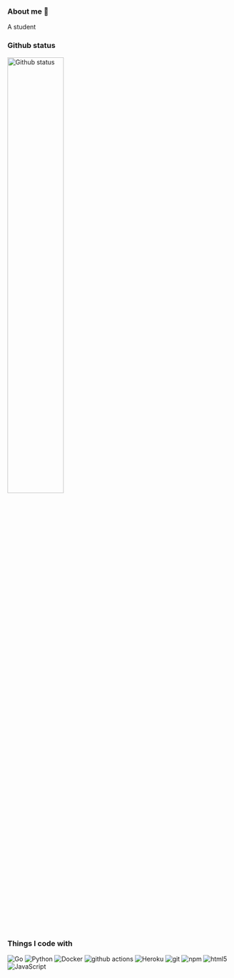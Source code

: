 ### **About me 👋**

A student
<!--
<img width="45%" align="right" alt="Github" src="https://raw.githubusercontent.com/onimur/.github/master/.resources/git-header.svg" />
-->
<!--
### **LeetCode profile**
[![ranking](https://lc.coding.gs/v1cn/ranking/vvisionnn.svg?logo=leetcode&color=2C4274&logoColor=ffffff&labelColor=1d212a)](https://leetcode-cn.com/u/vvisionnn/)
[![solved](https://lc.coding.gs/v1cn/solved/vvisionnn.svg?logo=leetcode&color=2C4274&logoColor=ffffff&labelColor=1d212a)](https://leetcode-cn.com/u/vvisionnn/)
-->

### **Github status**
<img width="50%" alt="Github status" src="https://github-readme-stats.vercel.app/api?username=vvisionnn&show_icons=true&title_color=ffffff&text_color=ffffff&bg_color=1d212a&icon_color=2C4274&count_private=true&layout=default" />

<h3>Things I code with</h3>
<p>
  <img alt="Go" src="https://img.shields.io/badge/-Go-49aad3?style=flat-square&logo=go&logoColor=white"/>
  <img alt="Python" src="https://img.shields.io/badge/-Python-305275?style=flat-square&logo=python&logoColor=white" />
  <img alt="Docker" src="https://img.shields.io/badge/-Docker-419be6?style=flat-square&logo=docker&logoColor=white" />
  <img alt="github actions" src="https://img.shields.io/badge/-Github_Actions-2088FF?style=flat-square&logo=github-actions&logoColor=white" />
  <img alt="Heroku" src="https://img.shields.io/badge/-Heroku-430098?style=flat-square&logo=heroku&logoColor=white" />
  <img alt="git" src="https://img.shields.io/badge/-Git-F05032?style=flat-square&logo=git&logoColor=white" />
  <img alt="npm" src="https://img.shields.io/badge/-NPM-CB3837?style=flat-square&logo=npm&logoColor=white" />
  <img alt="html5" src="https://img.shields.io/badge/-HTML5-E34F26?style=flat-square&logo=html5&logoColor=white" />
  <img alt="JavaScript" src="https://img.shields.io/badge/-JavaScript-ecd74d?style=flat-square&logo=javascript&logoColor=white" />
</p>
<!--
**vvisionnn/vvisionnn** is a ✨ _special_ ✨ repository because its `README.md` (this file) appears on your GitHub profile.
Here are some ideas to get you started:
- 🔭 I’m currently working on ...
- 🌱 I’m currently learning ...
- 👯 I’m looking to collaborate on ...
- 🤔 I’m looking for help with ...
- 💬 Ask me about ...
- 📫 How to reach me: ...
- 😄 Pronouns: ...
- ⚡ Fun fact: ...
-->
